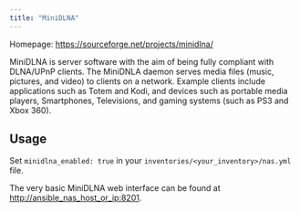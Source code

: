 ```yaml
---
title: "MiniDLNA"
---
```


Homepage: <https://sourceforge.net/projects/minidlna/>

MiniDLNA is server software with the aim of being fully compliant with DLNA/UPnP clients. The MiniDNLA daemon serves media files (music, pictures, and video) to clients on a network. Example clients include applications such as Totem and Kodi, and devices such as portable media players, Smartphones, Televisions, and gaming systems (such as PS3 and Xbox 360).

## Usage

Set `minidlna_enabled: true` in your `inventories/<your_inventory>/nas.yml` file.

The very basic MiniDLNA web interface can be found at <http://ansible_nas_host_or_ip:8201>.
